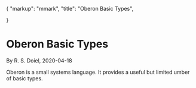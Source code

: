 {
  "markup": "mmark",
  "title": "Oberon Basic Types",
 
}

# Oberon Basic Types

By R. S. Doiel, 2020-04-18

Oberon is a small systems language. It provides a useful but 
limited umber of basic types.

